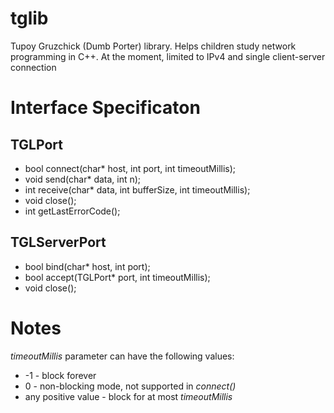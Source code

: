 tglib
==

Tupoy Gruzchick (Dumb Porter) library. Helps children study network programming in C++.
At the moment, limited to IPv4 and single client-server connection


Interface Specificaton
==

TGLPort
--

 - bool connect(char* host, int port, int timeoutMillis);
 - void send(char* data, int n);
 - int receive(char* data, int bufferSize, int timeoutMillis);
 - void close();
 - int getLastErrorCode();

TGLServerPort
--

 - bool bind(char* host, int port);
 - bool accept(TGLPort* port, int timeoutMillis);
 - void close();

Notes
==

_timeoutMillis_ parameter can have the following values:
 - -1 - block forever
 - 0 - non-blocking mode, not supported in _connect()_
 - any positive value - block for at most _timeoutMillis_


 

